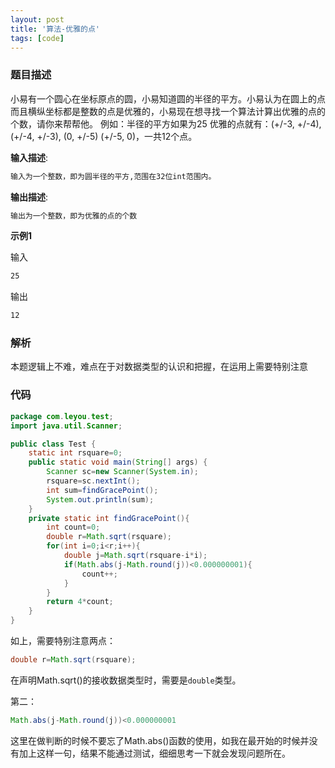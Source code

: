 ```yaml
---
layout: post
title: '算法-优雅的点'
tags: [code]
---
```


### 题目描述

小易有一个圆心在坐标原点的圆，小易知道圆的半径的平方。小易认为在圆上的点而且横纵坐标都是整数的点是优雅的，小易现在想寻找一个算法计算出优雅的点的个数，请你来帮帮他。
例如：半径的平方如果为25
优雅的点就有：(+/-3, +/-4), (+/-4, +/-3), (0, +/-5) (+/-5, 0)，一共12个点。

**输入描述**:

```xml
输入为一个整数，即为圆半径的平方,范围在32位int范围内。
```

**输出描述**:

```xml
输出为一个整数，即为优雅的点的个数
```

**示例1**

输入

```xml
25
```

输出

```xml
12
```

### 解析

本题逻辑上不难，难点在于对数据类型的认识和把握，在运用上需要特别注意

### 代码

```java
package com.leyou.test;
import java.util.Scanner;

public class Test {
    static int rsquare=0;
    public static void main(String[] args) {
        Scanner sc=new Scanner(System.in);
        rsquare=sc.nextInt();
        int sum=findGracePoint();
        System.out.println(sum);
    }
    private static int findGracePoint(){
        int count=0;
        double r=Math.sqrt(rsquare);
        for(int i=0;i<r;i++){
            double j=Math.sqrt(rsquare-i*i);
            if(Math.abs(j-Math.round(j))<0.000000001){
                count++;
            }
        }
        return 4*count;
    }
}
```

如上，需要特别注意两点：

```java
double r=Math.sqrt(rsquare);
```

在声明Math.sqrt()的接收数据类型时，需要是`double`类型。

第二：

```java
Math.abs(j-Math.round(j))<0.000000001
```

这里在做判断的时候不要忘了Math.abs()函数的使用，如我在最开始的时候并没有加上这样一句，结果不能通过测试，细细思考一下就会发现问题所在。



